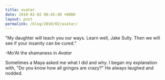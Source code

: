```yaml
---
title: avatar
date: 2010-02-02 00:45:40 +0000
layout: post
permalink: /blog/2010/02/avatar/
---
```


"My daughter will teach you our ways. Learn well, Jake Sully. Then we will see if your insanity can be cured.”

-Mo'At the shamaness in _Avatar_

Sometimes a Maya asked me what I did and why. I began my explanation with, "Do you know how all gringos are crazy?" He always laughed and nodded. 

